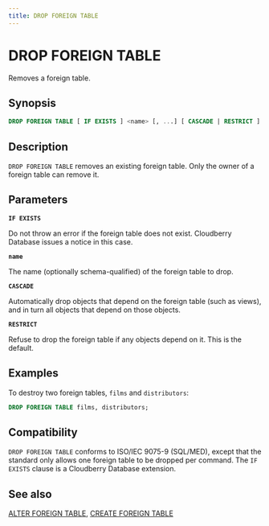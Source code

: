 ```yaml
---
title: DROP FOREIGN TABLE
---
```


# DROP FOREIGN TABLE

Removes a foreign table.

## Synopsis

```sql
DROP FOREIGN TABLE [ IF EXISTS ] <name> [, ...] [ CASCADE | RESTRICT ]
```

## Description

`DROP FOREIGN TABLE` removes an existing foreign table. Only the owner of a foreign table can remove it.

## Parameters

**`IF EXISTS`**

Do not throw an error if the foreign table does not exist. Cloudberry Database issues a notice in this case.

**`name`**

The name (optionally schema-qualified) of the foreign table to drop.

**`CASCADE`**

Automatically drop objects that depend on the foreign table (such as views), and in turn all objects that depend on those objects.

**`RESTRICT`**

Refuse to drop the foreign table if any objects depend on it. This is the default.

## Examples

To destroy two foreign tables, `films` and `distributors`:

```sql
DROP FOREIGN TABLE films, distributors;
```

## Compatibility

`DROP FOREIGN TABLE` conforms to ISO/IEC 9075-9 (SQL/MED), except that the standard only allows one foreign table to be dropped per command. The `IF EXISTS` clause is a Cloudberry Database extension.

## See also

[ALTER FOREIGN TABLE](/docs/sql-stmts/sql-stmt-alter-foreign-table.md), [CREATE FOREIGN TABLE](/docs/sql-stmts/sql-stmt-create-foreign-table.md)
